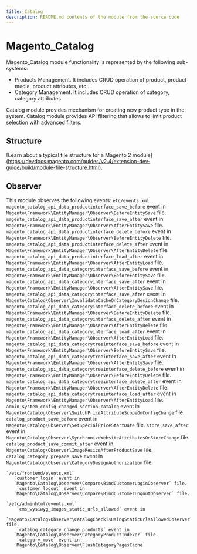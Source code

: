 ```yaml
---
title: Catalog
description: README.md contents of the module from the source code
---
```


# Magento_Catalog
Magento_Catalog module functionality is represented by the following sub-systems:

 - Products Management. It includes CRUD operation of product, product media, product attributes, etc...
 - Category Management. It includes CRUD operation of category, category attributes

Catalog module provides mechanism for creating new product type in the system.
Catalog module provides API filtering that allows to limit product selection with advanced filters.

## Structure

  [Learn about a typical file structure for a Magento 2 module]
  (https://devdocs.magento.com/guides/v2.4/extension-dev-guide/build/module-file-structure.html).

## Observer

This module observes the following events:
   `etc/events.xml`
	   `magento_catalog_api_data_productinterface_save_before` event in
	   `Magento\Framework\EntityManager\Observer\BeforeEntitySave` file.
	   `magento_catalog_api_data_productinterface_save_after` event in
	   `Magento\Framework\EntityManager\Observer\AfterEntitySave` file.
	   `magento_catalog_api_data_productinterface_delete_before` event in
	   `Magento\Framework\EntityManager\Observer\BeforeEntityDelete` file.
	   `magento_catalog_api_data_productinterface_delete_after` event in
	   `Magento\Framework\EntityManager\Observer\AfterEntityDelete` file.
	   `magento_catalog_api_data_productinterface_load_after` event in
	   `Magento\Framework\EntityManager\Observer\AfterEntityLoad` file.
	   `magento_catalog_api_data_categoryinterface_save_before` event in
	   `Magento\Framework\EntityManager\Observer\BeforeEntitySave` file.
	   `magento_catalog_api_data_categoryinterface_save_after` event in
	   `Magento\Framework\EntityManager\Observer\AfterEntitySave` file.
	   `magento_catalog_api_data_categoryinterface_save_after` event in
	   `Magento\Catalog\Observer\InvalidateCacheOnCategoryDesignChange` file.
	   `magento_catalog_api_data_categoryinterface_delete_before` event in
	   `Magento\Framework\EntityManager\Observer\BeforeEntityDelete` file.
	   `magento_catalog_api_data_categoryinterface_delete_after` event in
	   `Magento\Framework\EntityManager\Observer\AfterEntityDelete` file.
	   `magento_catalog_api_data_categoryinterface_load_after` event in
	   `Magento\Framework\EntityManager\Observer\AfterEntityLoad` file.
	   `magento_catalog_api_data_categorytreeinterface_save_before` event in
	   `Magento\Framework\EntityManager\Observer\BeforeEntitySave` file.
	   `magento_catalog_api_data_categorytreeinterface_save_after` event in
	   `Magento\Framework\EntityManager\Observer\AfterEntitySave` file.
	   `magento_catalog_api_data_categorytreeinterface_delete_before` event in
	   `Magento\Framework\EntityManager\Observer\BeforeEntityDelete` file.
	   `magento_catalog_api_data_categorytreeinterface_delete_after` event in
	   `Magento\Framework\EntityManager\Observer\AfterEntityDelete` file.
	   `magento_catalog_api_data_categorytreeinterface_load_after` event in
	   `Magento\Framework\EntityManager\Observer\AfterEntityLoad` file.
	   `admin_system_config_changed_section_catalog` event in
	   `Magento\Catalog\Observer\SwitchPriceAttributeScopeOnConfigChange` file.
	   `catalog_product_save_before` event in
	   `Magento\Catalog\Observer\SetSpecialPriceStartDate` file.
	   `store_save_after` event in
	   `Magento\Catalog\Observer\SynchronizeWebsiteAttributesOnStoreChange` file.
	   `catalog_product_save_commit_after` event in
	   `Magento\Catalog\Observer\ImageResizeAfterProductSave` file.
	   `catalog_category_prepare_save` event in
	   `Magento\Catalog\Observer\CategoryDesignAuthorization` file.

    `/etc/frontend/events.xml`
	   `customer_login` event in
	   `Magento\Catalog\Observer\Compare\BindCustomerLoginObserver` file.
		`customer_logout` event in
	   `Magento\Catalog\Observer\Compare\BindCustomerLogoutObserver` file.
   
    `/etc/adminhtml/events.xml`
		`cms_wysiwyg_images_static_urls_allowed` event in
	   `Magento\Catalog\Observer\CatalogCheckIsUsingStaticUrlsAllowedObserver` file.
		`catalog_category_change_products` event in
	   `Magento\Catalog\Observer\CategoryProductIndexer` file.
		`category_move` event in
	   `Magento\Catalog\Observer\FlushCategoryPagesCache` 
